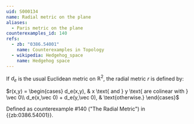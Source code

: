 ```yaml
---
uid: S000134
name: Radial metric on the plane
aliases:
  - Paris metric on the plane
counterexamples_id: 140
refs:
  - zb: "0386.54001"
    name: Counterexamples in Topology
  - wikipedia: Hedgehog_space
    name: Hedgehog space
---
```

If $d_e$ is the usual Euclidean metric on $\mathbb{R}^2$, the radial metric $r$ is defined by:

$r(x,y) = \begin{cases}
d_e(x,y), & x \text{ and } y \text{ are colinear with } \vec 0\\
d_e(x,\vec 0) + d_e(y,\vec 0), & \text{otherwise.}
\end{cases}$

Defined as counterexample #140 ("The Radial Metric")
in {{zb:0386.54001}}.
